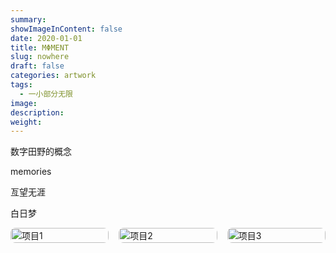 ```yaml
---
summary:
showImageInContent: false
date: 2020-01-01
title: MΦMENT
slug: nowhere
draft: false
categories: artwork
tags:
  - 一小部分无限
image:
description:
weight:
---
```

数字田野的概念


memories

亙望无涯

白日梦

<div style="display: grid; grid-template-columns: 1fr 1fr 1fr; gap: 16px;">
  <a href="/artwork/gengwangwuya">
    <img src="https://img.inkx.cc/20250706001025935.jpg" alt="项目1" style="width:100%; border-radius:8px;" />
  </a>
  <a href="/artwork/memories">
    <img src="https://img.inkx.cc/20250706001025935.jpg" alt="项目2" style="width:100%; border-radius:8px;" />
  </a>
  <a href="/artwork/daydream">
    <img src="https://img.inkx.cc/20250706001025935.jpg" alt="项目3" style="width:100%; border-radius:8px;" />
  </a>
</div>
